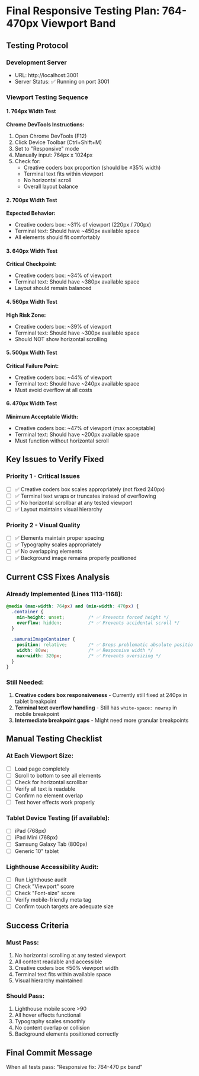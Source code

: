 # Final Responsive Testing Plan: 764-470px Viewport Band

## Testing Protocol

### Development Server
- URL: http://localhost:3001
- Server Status: ✅ Running on port 3001

### Viewport Testing Sequence

#### 1. 764px Width Test
**Chrome DevTools Instructions:**
1. Open Chrome DevTools (F12)
2. Click Device Toolbar (Ctrl+Shift+M)
3. Set to "Responsive" mode
4. Manually input: 764px x 1024px
5. Check for:
   - Creative coders box proportion (should be ≤35% width)
   - Terminal text fits within viewport
   - No horizontal scroll
   - Overall layout balance

#### 2. 700px Width Test
**Expected Behavior:**
- Creative coders box: ~31% of viewport (220px / 700px)
- Terminal text: Should have ~450px available space
- All elements should fit comfortably

#### 3. 640px Width Test
**Critical Checkpoint:**
- Creative coders box: ~34% of viewport
- Terminal text: Should have ~380px available space
- Layout should remain balanced

#### 4. 560px Width Test
**High Risk Zone:**
- Creative coders box: ~39% of viewport
- Terminal text: Should have ~300px available space
- Should NOT show horizontal scrolling

#### 5. 500px Width Test
**Critical Failure Point:**
- Creative coders box: ~44% of viewport
- Terminal text: Should have ~240px available space
- Must avoid overflow at all costs

#### 6. 470px Width Test
**Minimum Acceptable Width:**
- Creative coders box: ~47% of viewport (max acceptable)
- Terminal text: Should have ~200px available space
- Must function without horizontal scroll

## Key Issues to Verify Fixed

### Priority 1 - Critical Issues
- [ ] ✅ Creative coders box scales appropriately (not fixed 240px)
- [ ] ✅ Terminal text wraps or truncates instead of overflowing
- [ ] ✅ No horizontal scrollbar at any tested viewport
- [ ] ✅ Layout maintains visual hierarchy

### Priority 2 - Visual Quality
- [ ] ✅ Elements maintain proper spacing
- [ ] ✅ Typography scales appropriately
- [ ] ✅ No overlapping elements
- [ ] ✅ Background image remains properly positioned

## Current CSS Fixes Analysis

### Already Implemented (Lines 1113-1168):
```css
@media (max-width: 764px) and (min-width: 470px) {
  .container {
    min-height: unset;         /* ✅ Prevents forced height */
    overflow: hidden;          /* ✅ Prevents accidental scroll */
  }
  
  .samuraiImageContainer {
    position: relative;        /* ✅ Drops problematic absolute positioning */
    width: 80vw;               /* ✅ Responsive width */
    max-width: 320px;          /* ✅ Prevents oversizing */
  }
}
```

### Still Needed:
1. **Creative coders box responsiveness** - Currently still fixed at 240px in tablet breakpoint
2. **Terminal text overflow handling** - Still has `white-space: nowrap` in mobile breakpoint
3. **Intermediate breakpoint gaps** - Might need more granular breakpoints

## Manual Testing Checklist

### At Each Viewport Size:
- [ ] Load page completely
- [ ] Scroll to bottom to see all elements
- [ ] Check for horizontal scrollbar
- [ ] Verify all text is readable
- [ ] Confirm no element overlap
- [ ] Test hover effects work properly

### Tablet Device Testing (if available):
- [ ] iPad (768px)
- [ ] iPad Mini (768px)
- [ ] Samsung Galaxy Tab (800px)
- [ ] Generic 10" tablet

### Lighthouse Accessibility Audit:
- [ ] Run Lighthouse audit
- [ ] Check "Viewport" score
- [ ] Check "Font-size" score
- [ ] Verify mobile-friendly meta tag
- [ ] Confirm touch targets are adequate size

## Success Criteria

### Must Pass:
1. No horizontal scrolling at any tested viewport
2. All content readable and accessible
3. Creative coders box ≤50% viewport width
4. Terminal text fits within available space
5. Visual hierarchy maintained

### Should Pass:
1. Lighthouse mobile score >90
2. All hover effects functional
3. Typography scales smoothly
4. No content overlap or collision
5. Background elements positioned correctly

## Final Commit Message
When all tests pass: "Responsive fix: 764-470 px band"
